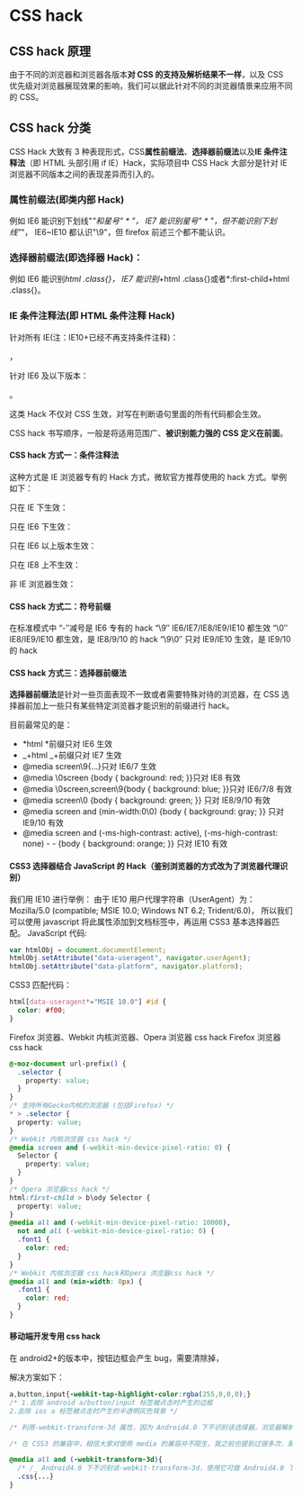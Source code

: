 # CSS hack

## CSS hack 原理

由于不同的浏览器和浏览器各版本**对 CSS 的支持及解析结果不一样**，以及 CSS 优先级对浏览器展现效果的影响，我们可以据此针对不同的浏览器情景来应用不同的 CSS。

## CSS hack 分类

CSS Hack 大致有 3 种表现形式，CSS**属性前缀法**、**选择器前缀法**以及**IE 条件注释法**（即 HTML 头部引用 if IE）Hack，实际项目中 CSS Hack 大部分是针对 IE 浏览器不同版本之间的表现差异而引入的。

### 属性前缀法(即类内部 Hack)

例如 IE6 能识别下划线"_"和星号" * "，
IE7 能识别星号" * "，但不能识别下划线"_"，
IE6~IE10 都认识"\9"，但 firefox 前述三个都不能认识。

### 选择器前缀法(即选择器 Hack)：

例如 IE6 能识别*html .class{}，
IE7 能识别*+html .class{}或者\*:first-child+html .class{}。

### IE 条件注释法(即 HTML 条件注释 Hack)

针对所有 IE(注：IE10+已经不再支持条件注释)：

<!--[if IE]>IE浏览器显示的内容 <![endif]-->，

针对 IE6 及以下版本：

<!--[if lt IE 6]>只在IE6-显示的内容 <![end if]-->。

这类 Hack 不仅对 CSS 生效，对写在判断语句里面的所有代码都会生效。

CSS hack 书写顺序，一般是将适用范围广、**被识别能力强的 CSS 定义在前面**。

#### CSS hack 方式一：条件注释法

这种方式是 IE 浏览器专有的 Hack 方式，微软官方推荐使用的 hack 方式。举例如下：

只在 IE 下生效：

<!--[if IE]>这段文字只在IE浏览器显示<![end if]-->

只在 IE6 下生效：

<!--[if IE 6]>这段文字只在IE6浏览器显示<![end if]-->

只在 IE6 以上版本生效：

<!--[if gte IE 6]>这段文字只在IE6以上(包括)版本IE浏览器显示<![end if]-->

只在 IE8 上不生效：

<!--[if ! IE 8]>这段文字在非IE8浏览器显示<![end if]-->

非 IE 浏览器生效：

<!--[if !IE]>这段文字只在非IE浏览器显示<![end if]-->

#### CSS hack 方式二：符号前缀

在标准模式中
“-″减号是 IE6 专有的 hack
“\9″ IE6/IE7/IE8/IE9/IE10 都生效
“\0″ IE8/IE9/IE10 都生效，是 IE8/9/10 的 hack
“\9\0″ 只对 IE9/IE10 生效，是 IE9/10 的 hack

#### CSS hack 方式三：选择器前缀法

**选择器前缀法**是针对一些页面表现不一致或者需要特殊对待的浏览器，在 CSS 选择器前加上一些只有某些特定浏览器才能识别的前缀进行 hack。

目前最常见的是：

- *html *前缀只对 IE6 生效
- _+html _+前缀只对 IE7 生效
- @media screen\9{...}只对 IE6/7 生效
- @media \0screen {body { background: red; }}只对 IE8 有效
- @media \0screen\,screen\9{body { background: blue; }}只对 IE6/7/8 有效
- @media screen\0 {body { background: green; }} 只对 IE8/9/10 有效
- @media screen and (min-width:0\0) {body { background: gray; }} 只对 IE9/10 有效
- @media screen and (-ms-high-contrast: active), (-ms-high-contrast: none) - - {body { background: orange; }} 只对 IE10 有效

#### CSS3 选择器结合 JavaScript 的 Hack（鉴别浏览器的方式改为了浏览器代理识别）

我们用 IE10 进行举例：
由于 IE10 用户代理字符串（UserAgent）为：Mozilla/5.0 (compatible; MSIE 10.0; Windows NT 6.2; Trident/6.0)，
所以我们可以使用 javascript 将此属性添加到文档标签中，再运用 CSS3 基本选择器匹配。
JavaScript 代码:

```js
var htmlObj = document.documentElement;
htmlObj.setAttribute("data-useragent", navigator.userAgent);
htmlObj.setAttribute("data-platform", navigator.platform);
```

CSS3 匹配代码：

```css
html[data-useragent*="MSIE 10.0"] #id {
  color: #f00;
}
```

Firefox 浏览器、Webkit 内核浏览器、Opera 浏览器 css hack
Firefox 浏览器 css hack

```css
@-moz-document url-prefix() {
  .selector {
    property: value;
  }
}
/* 支持所有Gecko内核的浏览器 (包括Firefox) */
* > .selector {
  property: value;
}
/* Webkit 内核浏览器 css hack */
@media screen and (-webkit-min-device-pixel-ratio: 0) {
  Selector {
    property: value;
  }
}
/* Opera 浏览器css hack */
html:first-child > b\ody Selector {
  property: value;
}
@media all and (-webkit-min-device-pixel-ratio: 10000),
  not and all (-webkit-min-device-pixel-ratio: 0) {
  .font1 {
    color: red;
  }
}
/* Webkit 内核浏览器 css hack和Opera 浏览器css hack */
@media all and (min-width: 0px) {
  .font1 {
    color: red;
  }
}
```

#### 移动端开发专用 css hack

在 android2+的版本中，按钮边框会产生 bug，需要清除掉，

解决方案如下：

```css
a,button,input{-webkit-tap-highlight-color:rgba(255,0,0,0);}
/* 1.去除 android a/button/input 标签被点击时产生的边框
2.去除 ios a 标签被点击时产生的半透明灰色背景 */

/* 利用-webkit-transform-3d 属性，因为 Android4.0 下不识别该选择器，浏览器解析代码时，会直接跳过此步骤 */

/* 在 CSS3 的兼容中，相信大家对使用 media 的兼容并不陌生，我之前也提到过很多次，那么今天使用的 hack 也是跟它离不开的，代码如下： */

@media all and (-webkit-transform-3d){
  /* /_ Android4.0 下不识别该-webkit-transform-3d，使用它可做 Android4.0 下版本兼容 _/ */
  .css{...}
}
```
